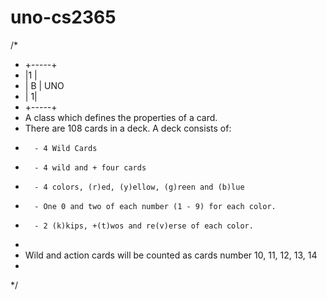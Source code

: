 # uno-cs2365
/*
*   +-----+
*   |1    |
*   |  B  | UNO
*   |    1|
*   +-----+
*   A class which defines the properties of a card.
*   There are 108 cards in a deck.  A deck consists of:
*       - 4 Wild Cards
*       - 4 wild and + four cards
*       - 4 colors, (r)ed, (y)ellow, (g)reen and (b)lue
*       - One 0 and two of each number (1 - 9) for each color.
*       - 2 (k)kips, +(t)wos and re(v)erse of each color.
*
* Wild and action cards  will be counted as cards number 10, 11, 12, 13, 14
*
*/
